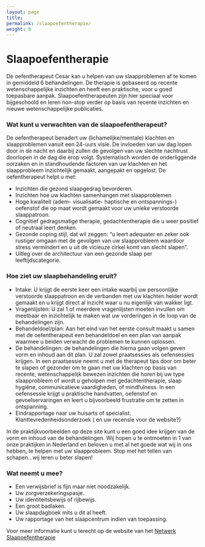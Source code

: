 ```yaml
---
layout: page
title:
permalink: /slaapoefentherapie/
weight: 0
---
```


# Slaapoefentherapie

De oefentherapeut Cesar kan u helpen van uw slaapproblemen af te komen in gemiddeld 6 behandelingen.
De therapie is gebaseerd op recente wetenschappelijke inzichten en heeft een praktische, voor u goed toepasbare aanpak. Slaapoefentherapeuten zijn hier speciaal voor bijgeschoold en leren non-stop verder op basis van recente inzichten en nieuwe wetenschappelijke publicaties.

### Wat kunt u verwachten van de slaapoefentherapeut?

De oefentherapeut benadert uw (lichamelijke/mentale) klachten en slaapproblemen vanuit een 24-uurs visie. De invloeden van uw dag lopen door in de nacht en daarbij zullen de gevolgen van uw slechte nachtrust doorlopen in de dag die erop volgt. Systematisch worden de onderliggende oorzaken en in standhoudende factoren van uw klachten en het slaapprobleem inzichtelijk gemaakt, aangepakt en opgelost.
De oefentherapeut helpt u met:

- Inzichten die gezond slaapgedrag bevorderen.
- Inzichten hoe uw klachten samenhangen met slaapproblemen
- Hoge kwaliteit (adem- visualisatie- haptische en ontspannings-) oefenstof die op maat wordt gemaakt voor uw unieke verstoorde slaappatroon.
- Cognitief gedragsmatige therapie, gedachtentherapie die u weer positief of neutraal leert denken.
- Gezonde coping stijl, dat wil zeggen: “u leert adequater en zeker ook rustiger omgaan met de gevolgen van uw slaapprobleem waardoor stress vermindert en u uit de vicieuze cirkel komt van slecht slapen”.
- Uitleg over de architectuur van een gezonde slaap per leeftijdscategorie.

### Hoe ziet uw slaapbehandeling eruit?

- Intake: U krijgt de eerste keer een intake waarbij uw persoonlijke verstoorde slaappatroon en de verbanden met uw klachten helder wordt gemaakt en u krijgt direct al inzicht waar u nu eigenlijk van wakker ligt.
- Vragenlijsten: U zal 1 of meerdere vragenlijsten moeten invullen om meetbaar en inzichtelijk te maken wat uw vorderingen in de loop van de behandelingen zijn.
- Behandeldoel/plan: Aan het eind van het eerste consult maakt u samen met de oefentherapeut een behandeldoel en een plan van aanpak waarmee u beiden verwacht de problemen te kunnen oplossen.
- De behandelingen: de behandelingen die hierna gaan volgen geven vorm en inhoud aan dit plan. U zal zowel praatsessies als oefensessies krijgen. In een praatsessie neemt u met de therapeut tips door om beter te slapen of gezonder om te gaan met uw klachten op basis van recente, wetenschappelijk bewezen inzichten die horen bij uw type slaapprobleem of wordt u geholpen met gedachtentherapie, slaap hygiëne, communicatieve vaardigheden, of mindfulness. In een oefensessie krijgt u praktische handvatten, oefenstof en gevoelservaringen en leert u bijvoorbeeld frustratie om te zetten in ontspanning.
- Eindrapportage naar uw huisarts of specialist. Klanttevredenheidsonderzoek ( en uw recensie voor de website?)

In de praktijkvoorbeelden op deze site kunt u een goed idee krijgen van de vorm en inhoud van de behandelingen. Wij hopen u te ontmoeten in 1 van onze praktijken in Nederland en beloven u met al het goede wat wij in ons hebben, te helpen met uw slaapprobleem.
Stop met het tellen van schapen…wij leren u beter slapen!

### Wat neemt u mee?

- Een verwijsbrief is fijn maar niet noodzakelijk.
- Uw zorgverzekeringspasje.
- Uw identiteitsbewijs of rijbewijs.
- Een groot badlaken.
- Uw slaapdagboek mits u dit al heeft.
- Uw rapportage van het slaapcentrum indien van toepassing.

Voor meer informatie kunt u terecht op de website van het [Netwerk Slaapoefentherapie](https://www.slaapoefentherapie.nl/)
